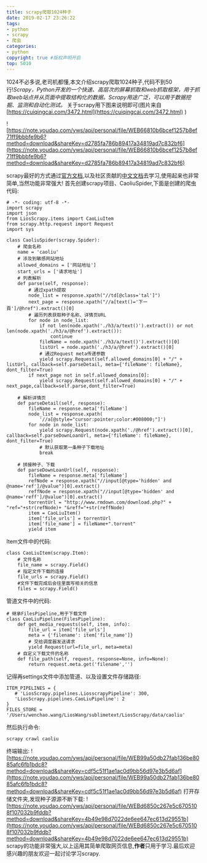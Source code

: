 ```yaml
---
title: scrapy爬取1024种子
date: 2019-02-17 23:26:22
tags:
- python
- scrapy
- 爬虫 
categories:
- python   
copyright: true #版权声明开启 
top: 5010 
---
```

1024不必多说,老司机都懂,本文介绍scrapy爬取1024种子,代码不到50行!*Scrapy，Python开发的一个快速、高层次的屏幕抓取和web抓取框架，用于抓取web站点并从页面中提取结构化的数据。Scrapy用途广泛，可以用于数据挖掘、监测和自动化测试。* 关于scrapy用下图来说明即可(图片来自[https://cuiqingcai.com/3472.html](https://cuiqingcai.com/3472.html)  )

![https://note.youdao.com/yws/api/personal/file/WEB66810b6bcef1257b8ef71ff9bbbfe9b6?method=download&shareKey=d2785fa786b89417a34819ad7c832bf6](https://note.youdao.com/yws/api/personal/file/WEB66810b6bcef1257b8ef71ff9bbbfe9b6?method=download&shareKey=d2785fa786b89417a34819ad7c832bf6)

scrapy最好的方式通过[官方文档](https://docs.scrapy.org/en/latest/),以及社区贡献的[中文文档](https://scrapy-chs.readthedocs.io/zh_CN/latest/)去学习,使用起来也非常简单,当然功能非常强大!
首先创建scrapy项目、CaoliuSpider,下面是创建的爬虫代码:
```
# -*- coding: utf-8 -*-
import scrapy
import json
from LiosScrapy.items import CaoLiuItem
from scrapy.http.request import Request
import sys

class CaoliuSpider(scrapy.Spider):
    # 爬虫名称
    name = 'caoliu'
    # 涉及到敏感网站地址
    allowed_domains = ['网站地址']
    start_urls = ['请求地址']
    # 列表解析
    def parse(self, response):
        # 通过xpath提取
        node_list = response.xpath("//td[@class='tal']")
        next_page = response.xpath("//a[text()='下一頁']/@href").extract()[0]
        # 遍历列表获取种子名称、详情页URL
        for node in node_list:
            if not len(node.xpath('./h3/a/text()').extract()) or not len(node.xpath('./h3/a/@href').extract()):
                continue
            fileName = node.xpath('./h3/a/text()').extract()[0]
            listUrl = node.xpath('./h3/a/@href').extract()[0]
            # 通过Request meta传递参数
            yield scrapy.Request(self.allowed_domains[0] + "/" + listUrl, callback=self.parseDetail, meta={'fileName': fileName}, dont_filter=True)
        if next_page not in self.allowed_domains[0]:
            yield scrapy.Request(self.allowed_domains[0] + "/" + next_page,callback=self.parse,dont_filter=True)

    # 解析详情页
    def parseDetail(self, response):
        fileName = response.meta['fileName']
        node_list = response.xpath(
            '//a[@style="cursor:pointer;color:#008000;"]')
        for node in node_list:
            yield scrapy.Request(node.xpath('./@href').extract()[0], callback=self.parseDownLoanUrl, meta={'fileName': fileName}, dont_filter=True)
            # 默认获取第一条种子下载地址
            break

    # 拼接种子、下载
    def parseDownLoanUrl(self, response):
        fileName = response.meta['fileName']
        refNode = response.xpath("//input[@type='hidden' and @name='ref']/@value")[0].extract()
        reffNode = response.xpath("//input[@type='hidden' and @name='reff']/@value")[0].extract()
        torrentUrl = "http://www.rmdown.com/download.php?" + "ref="+str(refNode)+ "&reff="+str(reffNode)
        item = CaoLiuItem()
        item['file_urls'] = torrentUrl
        item['file_name'] = fileName+".torrent"
        yield item
```
Item文件中的代码:
```
class CaoLiuItem(scrapy.Item):
    # 文件名称
    file_name = scrapy.Field()
    # 指定文件下载的连接
    file_urls = scrapy.Field()
    #文件下载完成后会往里面写相关的信息
    files = scrapy.Field()
```
管道文件中的代码:
```
# 继承FilesPipeline,用于下载文件
class CaoLiuPipeline(FilesPipeline):
    def get_media_requests(self, item, info):
        file_url = item['file_urls']
        meta = {'filename': item['file_name']}
        # 交给调度器发送请求
        yield Request(url=file_url, meta=meta)
    # 自定义下载文件的名称    
    def file_path(self, request, response=None, info=None):
        return request.meta.get('filename','')
```
记得再settings文件中添加管道、以及设置文件存储路径:
```
ITEM_PIPELINES = {
   # 'LiosScrapy.pipelines.LiosscrapyPipeline': 300,
   'LiosScrapy.pipelines.CaoLiuPipeline': 2
}
FILES_STORE = '/Users/wenchao.wang/LiosWang/sublimetext/LiosScrapy/data/caoliu'
```
然后执行命令:
```
scrapy crawl caoliu
```
终端输出:
![https://note.youdao.com/yws/api/personal/file/WEB99a50db27fab136be8085afc6fb1bdc8?method=download&shareKey=cdf5c51f1ae1ac0d9bb56d97e3b5d6af](https://note.youdao.com/yws/api/personal/file/WEB99a50db27fab136be8085afc6fb1bdc8?method=download&shareKey=cdf5c51f1ae1ac0d9bb56d97e3b5d6af)
打开存储文件夹,发现种子源源不断下载:
![https://note.youdao.com/yws/api/personal/file/WEBd6850c267e5c6705108f107032b9fddb?method=download&shareKey=4b49e98d7022de6ee647ec613d29551b](https://note.youdao.com/yws/api/personal/file/WEBd6850c267e5c6705108f107032b9fddb?method=download&shareKey=4b49e98d7022de6ee647ec613d29551b)
scrapy的功能非常强大,以上运用其简单爬取网页信息,**作者**只用于学习.最后欢迎感兴趣的朋友欢迎一起讨论学习scrapy.
